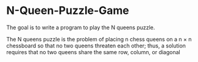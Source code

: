 # N-Queen-Puzzle-Game

The goal is to write a program to play the N queens puzzle.

The N queens puzzle is the problem of placing n chess queens on a n × n chessboard so that no two queens threaten each other; 
thus, a solution requires that no two queens share the same row, column, or diagonal
 
